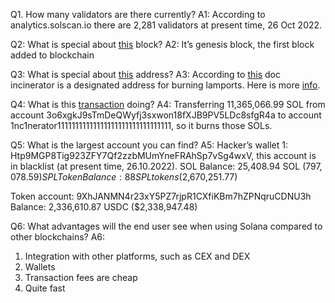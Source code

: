 Q1. How many validators are there currently?
A1: According to analytics.solscan.io there are 2,281 validators at present time, 26 Oct 2022.

Q2: What is special about [this](https://explorer.solana.com/block/0) block?
A2: It’s genesis block, the first block added to blockchain

Q3: What is special about [this](https://explorer.solana.com/address/1nc1nerator11111111111111111111111111111111) address?
A3: According to [this](https://docs.rs/solana-program/1.14.6/solana_program/index.html) doc incinerator is a designated address for burning lamports. Here is more [info](https://docs.rs/solana-program/1.14.6/solana_program/incinerator/index.html).

Q4: What is this [transaction](https://explorer.solana.com/tx/45pGoC4Rr3fJ1TKrsiRkhHRbdUeX7633XAGVec6XzVdpRbzQgHhe6ZC6Uq164MPWtiqMg7wCkC6Wy3jy2BqsDEKf) doing? 
A4: Transferring 11,365,066.99 SOL from account 3o6xgkJ9sTmDeQWyfj3sxwon18fXJB9PV5LDc8sfgR4a to account 1nc1nerator11111111111111111111111111111111, so it burns those SOLs.

Q5: What is the largest account you can find?
A5: 
Hacker’s wallet 1: Htp9MGP8Tig923ZFY7Qf2zzbMUmYneFRAhSp7vSg4wxV, this account is in blacklist (at present time, 26.10.2022). 
	SOL Balance: 25,408.94 SOL ($797,078.59)
	SPL Token Balance: 88 SPL tokens ($2,670,251.77)

Token account: 9XhJANMN4r23xY5PZ7rjpR1CXfiKBm7hZPNqruCDNU3h
	Balance: 2,336,610.87 USDC ($2,338,947.48)

Q6: What advantages will the end user see when using Solana compared to other blockchains?
A6: 
  1. Integration with other platforms, such as CEX and DEX
  2. Wallets
  3. Transaction fees are cheap
  4. Quite fast

